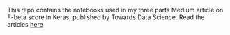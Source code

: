 This repo contains the notebooks used in my three parts Medium article on F-beta score in Keras, published by Towards Data Science.
Read the articles [here](https://towardsdatascience.com/f-beta-score-in-keras-part-i-86ad190a252f)
